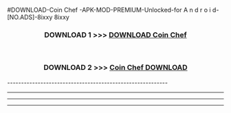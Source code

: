 #DOWNLOAD-Coin Chef -APK-MOD-PREMIUM-Unlocked-for A n d r o i d-[NO.ADS]-8ixxy 8ixxy 



<div align="center">

<h3>DOWNLOAD 1 >>> <a href="https://t.co/FKmqrqFo6t??judul=Coin Chef ">DOWNLOAD Coin Chef </a></h3><br>

<h3>DOWNLOAD 2 >>> <a href="https://t.co/FKmqrqFo6t??judul=Coin Chef ">Coin Chef  DOWNLOAD </a></h3>

</div>
----------------------------------------------------------

----------------------------------------------------------

----------------------------------------------------------

----------------------------------------------------------



